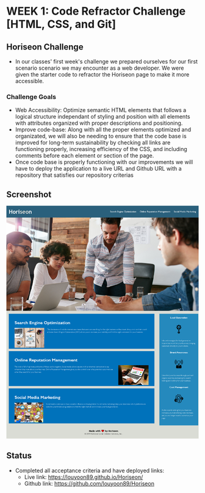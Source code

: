 # WEEK 1: Code Refractor Challenge [HTML, CSS, and Git]

## Horiseon Challenge
* In our classes' first week's challenge we prepared ourselves for our first scenario scenario we may encounter as a web developer. We were given the starter code to refractor the Horiseon page to make it more accessible.

### Challenge Goals
 * Web Accessibility: Optimize semantic HTML elements that follows a logical structure independant of styling and position with all elements with attributes organized with proper descriptions and positioning.
 * Improve code-base: Along with all the proper elements optimized and organizated, we will also be needing to ensure that the code base is improved for long-term sustainability by checking all links are functioning properly, increasing efficiency of the CSS, and including comments before each element or section of the page. 
 * Once code base is properly functioning with our improvements we will have to deploy the application to a live URL and Github URL with a repository that satisfies our repository criterias

## Screenshot
![Screenshot of application](./assets/images/Screenshot.pnj.png)


## Status
* Completed all acceptance criteria and have deployed links:
    * Live link: https://louyoon89.github.io/Horiseon/
    * Github link: https://github.com/louyoon89/Horiseon
